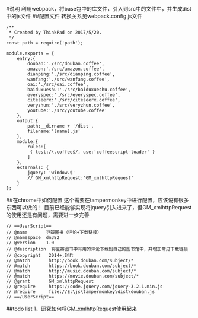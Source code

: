 #说明
利用webpack，将base包中的库文件，引入到src中的文件中，并生成dist中的js文件
##配置文件
转换关系见webpack.config.js文件

```{js}
/**
 * Created by ThinkPad on 2017/5/20.
 */
const path = require('path');

module.exports = {
    entry:{
    	douban:'./src/douban.coffee',
    	amazon:'./src/amazon.coffee',
    	dianping:'./src/dianping.coffee',
    	wanfang:'./src/wanfang.coffee',
        oai:'./src/oai.coffee',
        baiduxueshu:'./src/baiduxueshu.coffee',
        everyspec:'./src/everyspec.coffee',
        citeseerx:'./src/citeseerx.coffee',
        veryzhun:'./src/veryzhun.coffee',
        youtube:'./src/youtube.coffee'
    },
    output:{
        path:__dirname + '/dist',
        filename:'[name].js'
    },
    module:{
    	rules:[
    	 { test:/\.coffee$/, use:'coffeescript-loader' }
    	]
    },
    externals: {
        jquery: 'window.$'
        // GM_xmlhttpRequest:'GM_xmlhttpRequest'
    }
};

```

##在chrome中如何配置
这个需要在tampermonkey中进行配置，应该说有很多东西可以做的！
目前已经能够实现将jquery引入进来了，但GM_xmlhttpRequest的使用还是有问题，需要进一步完善
```{js}
// ==UserScript==
// @name       豆瓣图书（评论+下载链接）
// @namespace  dn382
// @version    1.0
// @description  将豆瓣图书中有用的评论下载到自己的图书馆中，并增加常见下载链接
// @copyright   2014+,赵兵
// @match       http://book.douban.com/subject/*
// @match       https://book.douban.com/subject/*
// @match       http://music.douban.com/subject/*
// @match       https://movie.douban.com/subject/*
// @grant       GM_xmlhttpRequest
// @require     https://code.jquery.com/jquery-3.2.1.min.js
// @require     file://E:\js\tampermonkey\dist\douban.js
// ==/UserScript==
```
##todo list
1、研究如何将GM_xmlhttpRequest使用起来